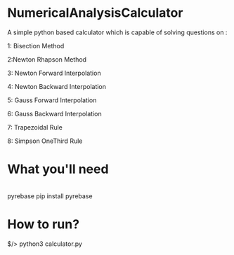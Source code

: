 # NumericalAnalysisCalculator
A simple python based calculator which is capable of solving questions on :

1: Bisection Method

2:Newton Rhapson Method

3: Newton Forward Interpolation

4: Newton Backward Interpolation

5: Gauss Forward Interpolation

6: Gauss Backward Interpolation

7: Trapezoidal Rule

8: Simpson OneThird Rule

# What you'll need
<br>pyrebase
pip install pyrebase

# How to run?
$/> python3 calculator.py
